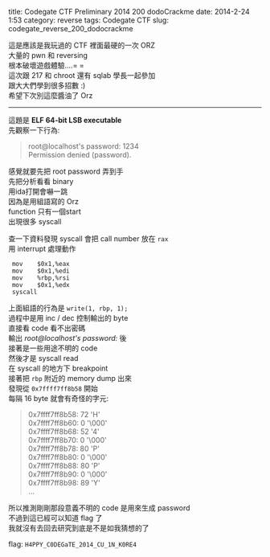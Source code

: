 title: Codegate CTF Preliminary 2014 200 dodoCrackme
date: 2014-2-24 1:53
category: reverse
tags: Codegate CTF
slug: codegate_reverse_200_dodocrackme

這是應該是我玩過的 CTF 裡面最硬的一次 ORZ  
大量的 pwn 和 reversing  
根本破壞遊戲體驗....= =  
這次跟 217 和 chroot 還有 sqlab 學長一起參加  
跟大大們學到很多招數 :)  
希望下次別這麼醬油了 Orz  
* * *

這題是 **ELF 64-bit LSB executable**  
先觀察一下行為:  
> root@localhost's password: 1234  
> Permission denied (password).  

感覺就要先把 root password 弄到手  
先把分析看看 binary  
用ida打開會嚇一跳  
因為是用組語寫的 Orz  
function 只有一個start  
出現很多 syscall  

查一下資料發現 syscall 會把 call number 放在 `rax`   
用 interrupt 處理動作  
```  
 mov    $0x1,%eax  
 mov    $0x1,%edi  
 mov    %rbp,%rsi  
 mov    $0x1,%edx  
 syscall  
```  
  
上面組語的行為是 `write(1, rbp, 1);`  
過程中是用 inc / dec 控制輸出的 byte  
直接看 code 看不出密碼  
輸出 *root@localhost's password:* 後  
接著是一些用途不明的 code  
然後才是 syscall read  
在 syscall 的地方下 breakpoint  
接著把 `rbp` 附近的 memory dump 出來  
發現從 `0x7ffff7ff8b58` 開始  
每隔 16 byte 就會有奇怪的字元:  
> 0x7ffff7ff8b58: 72 'H'    
> 0x7ffff7ff8b60: 0 '\000'  
> 0x7ffff7ff8b68: 52 '4'    
> 0x7ffff7ff8b70: 0 '\000'  
> 0x7ffff7ff8b78: 80 'P'    
> 0x7ffff7ff8b80: 0 '\000'  
> 0x7ffff7ff8b88: 80 'P'    
> 0x7ffff7ff8b90: 0 '\000'  
> 0x7ffff7ff8b98: 89 'Y'    
> ...  

所以推測剛剛那段意義不明的 code 是用來生成 password  
不過到這已經可以知道 flag 了  
我就沒有去回去研究到底是不是如我猜想的了  

flag: `H4PPY_C0DEGaTE_2014_CU_1N_K0RE4`  
